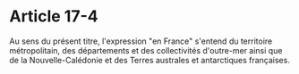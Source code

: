 # Article 17-4

Au sens du présent titre, l'expression "en France" s'entend du territoire métropolitain, des départements et des collectivités d'outre-mer ainsi que de la Nouvelle-Calédonie et des Terres australes et antarctiques françaises.

